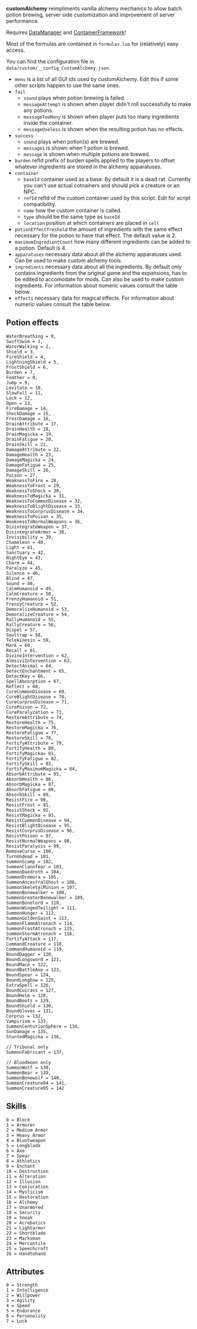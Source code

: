 **customAlchemy** reimpliments vanilla alchemy mechanics to allow batch potion brewing, server side customization and improvement of server performance.

Requires [DataManager](https://github.com/tes3mp-scripts/DataManager) and [ContainerFramework](https://github.com/tes3mp-scripts/ContainerFramework)!

Most of the formulas are contained in `formulas.lua` for (relatively) easy access.

You can find the configuration file in `data/custom/__config_CustomAlchemy.json`.
* `menu` is a list of all GUI ids used by customAlchemy. Edit this if some other scripts happen to use the same ones.
* `fail`
  * `sound` plays when potion brewing is failed.
  * `messageAttempt` is shown when player didn't roll successfully to make any potions.
  * `messageTooMany` is shown when player puts too many ingredients inside the container.
  * `messageUseless` is shown when the resulting potion has no effects.
* `success`
  * `sound` plays when potion(s) are brewed.
  * `message1` is shown when 1 potion is brewed.
  * `message` is shown when multiple potions are brewed.
* `burden` refId prefix of burden spells applied to the players to offset whatever ingredients are stored in the alchemy apparatuses.
* `container`
  * `baseId` container used as a base. By default it is a dead rat. Currently you can't use actual cotnainers and should pick a creature or an NPC.
  * `refId` refId of the custom container used by this script. Edit for script compatibility.
  * `name` how the custom container is called.
  * `type` should be the same type as `baseId`
  * `location` position at which containers are placed in `cell`
* `potionEffectTreshold` the amount of ingredients with the same effect necessary for the potion to have that effect. The default value is 2.
* `maximumIngredientCount` how many different ingredients can be added to a potion. Default is 4.
* `apparatuses` necessary data about all the alchemy apparatuses used. Can be used to make custom alchemy tools.
* `ingredients` necessary data about all the ingredients. By default only contains ingredients from the original game and the expansions, has to be edited to accomodate for mods. Can also be used to make custom ingredients. For information about numeric values consult the table below.
* `effects` necessary data for magical effects. For information about numeric values consult the table below.

Potion effects
---

    WaterBreathing = 0,
    SwiftSwim = 1,
    WaterWalking = 2,
    Shield = 3,
    FireShield = 4,
    LightningShield = 5,
    FrostShield = 6,
    Burden = 7,
    Feather = 8,
    Jump = 9,
    Levitate = 10,
    SlowFall = 11,
    Lock = 12,
    Open = 13,
    FireDamage = 14,
    ShockDamage = 15,
    FrostDamage = 16,
    DrainAttribute = 17,
    DrainHealth = 18,
    DrainMagicka = 19,
    DrainFatigue = 20,
    DrainSkill = 21,
    DamageAttribute = 22,
    DamageHealth = 23,
    DamageMagicka = 24,
    DamageFatigue = 25,
    DamageSkill = 26,
    Poison = 27,
    WeaknessToFire = 28,
    WeaknessToFrost = 29,
    WeaknessToShock = 30,
    WeaknessToMagicka = 31,
    WeaknessToCommonDisease = 32,
    WeaknessToBlightDisease = 33,
    WeaknessToCorprusDisease = 34,
    WeaknessToPoison = 35,
    WeaknessToNormalWeapons = 36,
    DisintegrateWeapon = 37,
    DisintegrateArmor = 38,
    Invisibility = 39,
    Chameleon = 40,
    Light = 41,
    Sanctuary = 42,
    NightEye = 43,
    Charm = 44,
    Paralyze = 45,
    Silence = 46,
    Blind = 47,
    Sound = 48,
    CalmHumanoid = 49,
    CalmCreature = 50,
    FrenzyHumanoid = 51,
    FrenzyCreature = 52,
    DemoralizeHumanoid = 53,
    DemoralizeCreature = 54,
    RallyHumanoid = 55,
    RallyCreature = 56,
    Dispel = 57,
    Soultrap = 58,
    Telekinesis = 59,
    Mark = 60,
    Recall = 61,
    DivineIntervention = 62,
    AlmsiviIntervention = 63,
    DetectAnimal = 64,
    DetectEnchantment = 65,
    DetectKey = 66,
    SpellAbsorption = 67,
    Reflect = 68,
    CureCommonDisease = 69,
    CureBlightDisease = 70,
    CureCorprusDisease = 71,
    CurePoison = 72,
    CureParalyzation = 73,
    RestoreAttribute = 74,
    RestoreHealth = 75,
    RestoreMagicka = 76,
    RestoreFatigue = 77,
    RestoreSkill = 78,
    FortifyAttribute = 79,
    FortifyHealth = 80,
    FortifyMagicka= 81,
    FortifyFatigue = 82,
    FortifySkill = 83,
    FortifyMaximumMagicka = 84,
    AbsorbAttribute = 85,
    AbsorbHealth = 86,
    AbsorbMagicka = 87,
    AbsorbFatigue = 88,
    AbsorbSkill = 89,
    ResistFire = 90,
    ResistFrost = 91,
    ResistShock = 92,
    ResistMagicka = 93,
    ResistCommonDisease = 94,
    ResistBlightDisease = 95,
    ResistCorprusDisease = 96,
    ResistPoison = 97,
    ResistNormalWeapons = 98,
    ResistParalysis = 99,
    RemoveCurse = 100,
    TurnUndead = 101,
    SummonScamp = 102,
    SummonClannfear = 103,
    SummonDaedroth = 104,
    SummonDremora = 105,
    SummonAncestralGhost = 106,
    SummonSkeletalMinion = 107,
    SummonBonewalker = 108,
    SummonGreaterBonewalker = 109,
    SummonBonelord = 110,
    SummonWingedTwilight = 111,
    SummonHunger = 112,
    SummonGoldenSaint = 113,
    SummonFlameAtronach = 114,
    SummonFrostAtronach = 115,
    SummonStormAtronach = 116,
    FortifyAttack = 117,
    CommandCreature = 118,
    CommandHumanoid = 119,
    BoundDagger = 120,
    BoundLongsword = 121,
    BoundMace = 122,
    BoundBattleAxe = 123,
    BoundSpear = 124,
    BoundLongbow = 125,
    ExtraSpell = 126,
    BoundCuirass = 127,
    BoundHelm = 128,
    BoundBoots = 129,
    BoundShield = 130,
    BoundGloves = 131,
    Corprus = 132,
    Vampirism = 133,
    SummonCenturionSphere = 134,
    SunDamage = 135,
    StuntedMagicka = 136,

    // Tribunal only
    SummonFabricant = 137,

    // Bloodmoon only
    SummonWolf = 138,
    SummonBear = 139,
    SummonBonewolf = 140,
    SummonCreature04 = 141,
    SummonCreature05 = 142


Skills
---

    0 = Block
    1 = Armorer
    2 = Medium Armor
    3 = Heavy Armor
    4 = Bluntweapon
    5 = Longblade
    6 = Axe
    7 = Spear
    8 = Athletics
    9 = Enchant
    10 = Destruction
    11 = Alteration
    12 = Illusion
    13 = Conjuration
    14 = Mysticism
    15 = Restoration
    16 = Alchemy
    17 = Unarmored
    18 = Security
    19 = Sneak
    20 = Acrobatics
    21 = Lightarmor
    22 = Shortblade
    23 = Marksman
    24 = Mercantile
    25 = Speechcraft
    26 = Handtohand


Attributes
---

    0 = Strength
    1 = Intelligence
    2 = Willpower
    3 = Agility
    4 = Speed
    5 = Endurance
    6 = Personality
    7 = Luck